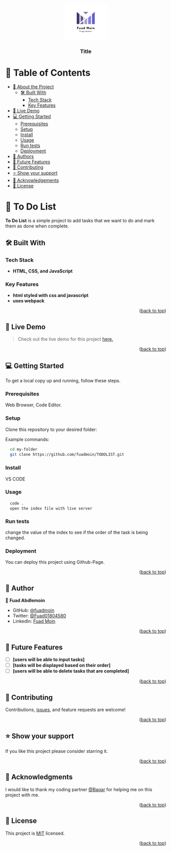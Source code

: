 <a name="readme-top"></a>

<div align="center">
  
  <img src="./img/logo2.png" alt="logo" width="140"  height="auto" />
  <br/>

  <h3><b>Title</b></h3>

</div>

# 📗 Table of Contents

- [📖 About the Project](#about-project)
  - [🛠 Built With](#built-with)
    - [Tech Stack](#tech-stack)
    - [Key Features](#key-features)
- [🚀 Live Demo](#live-demo)
- [💻 Getting Started](#getting-started)
  - [Prerequisites](#prerequisites)
  - [Setup](#setup)
  - [Install](#install)
  - [Usage](#usage)
  - [Run tests](#run-tests)
  - [Deployment](#triangular_flag_on_post-deployment)
- [👥 Authors](#authors)
- [🔭 Future Features](#future-features)
- [🤝 Contributing](#contributing)
- [⭐️ Show your support](#support)
- [🙏 Acknowledgements](#acknowledgements)
- [📝 License](#license)

# 📖 To Do List <a name="about-project"></a>

**To Do List** is a simple project to add tasks that we want to do and mark them as done when complete.

## 🛠 Built With <a name="built-with"></a>

### Tech Stack <a name="tech-stack"></a>

- **HTML, CSS, and JavaScript**

### Key Features <a name="key-features"></a>

- **html styled with css and javascript**
- **uses webpack**

<p align="right">(<a href="#readme-top">back to top</a>)</p>

## 🚀 Live Demo <a name="live-demo"> </a>

> Check out the live demo for this project [here.]('https://fuadmoin.github.io/TODOLIST/dist/')

<p align="right">(<a href="#readme-top">back to top</a>)</p>

## 💻 Getting Started <a name="getting-started"></a>

To get a local copy up and running, follow these steps.

### Prerequisites <a name="prerequisites"></a>

Web Browser, Code Editor.

### Setup <a name="setup"></a>

Clone this repository to your desired folder:

Example commands:

```sh
  cd my-folder
  git clone https://github.com/fuadmoin/TODOLIST.git
```

### Install <a name="install"></a>

VS CODE

### Usage <a name="usage"></a>

```
  code .
  open the index file with live server
```

### Run tests <a name="run-tests"></a>

change the value of the index to see if the order of the task is being changed.

### Deployment <a name="triangular_flag_on_post-deployment"></a>

You can deploy this project using Github-Page.

<p align="right">(<a href="#readme-top">back to top</a>)</p>

## 👥 Author <a name="authors"></a>

👤 **Fuad Abdlemoin**

- GitHub: [@fuadmoin](https://github.com/fuadmoin)
- Twitter: [@Fuad01804580](https://twitter.com/Fuad01804580)
- LinkedIn: [Fuad Moin](https://www.linkedin.com/in/fuad-moin-a7b126259/)

<p align="right">(<a href="#readme-top">back to top</a>)</p>

## 🔭 Future Features <a name="future-features"></a>

- [ ] **[users will be able to input tasks]**
- [ ] **[tasks will be displayed based on their order]**
- [ ] **[users will be able to delete tasks that are completed]**

<p align="right">(<a href="#readme-top">back to top</a>)</p>

## 🤝 Contributing <a name="contributing"></a>

Contributions, [issues](), and feature requests are welcome!

<p align="right">(<a href="#readme-top">back to top</a>)</p>

## ⭐️ Show your support <a name="support"></a>

If you like this project please consider starring it.

<p align="right">(<a href="#readme-top">back to top</a>)</p>

## 🙏 Acknowledgments <a name="acknowledgements"></a>

I would like to thank my coding partner [@Baqar]() for helping me on this project with me.

<p align="right">(<a href="#readme-top">back to top</a>)</p>

## 📝 License <a name="license"></a>

This project is [MIT](./MIT.md) licensed.

<p align="right">(<a href="#readme-top">back to top</a>)</p>
